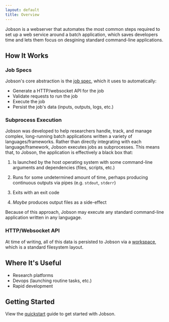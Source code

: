 ```yaml
---
layout: default
title: Overview
---
```


Jobson is a webserver that automates the most common steps required to
set up a web service around a batch application, which saves
developers time and lets them focus on desgining standard command-line
applications.



## How It Works


### Job Specs

Jobson's core abstraction is the [job spec](specs.html), which it uses
to automatically:

- Generate a HTTP/websocket API for the job
- Validate requests to run the job
- Execute the job
- Persist the job's data (inputs, outputs, logs, etc.)


### Subprocess Execution

Jobson was developed to help researchers handle, track, and manage
complex, long-running batch applications written a variety of
languages/frameworks. Rather than directly integrating with each
language/framework, Jobson executes jobs as subprocesses. This means
that, to Jobson, the application is effectively a black box that:

1. Is launched by the host operating system with some command-line
   arguments and dependencies (files, scripts, etc.)

2. Runs for some undetermined amount of time, perhaps producing
   continuous outputs via pipes (e.g. `stdout`, `stderr`)

3. Exits with an exit code

4. *Maybe* produces output files as a side-effect

Because of this approach, Jobson may execute any standard command-line
application written in any langugage.


### HTTP/Websocket API






At time of writing, all of this data is persisted to Jobson via a
[workspace](), which is a standard filesystem layout.



## Where It's Useful

- Research platforms
- Devops (launching routine tasks, etc.)
- Rapid development



## Getting Started

View the [quickstart](quickstart.html) guide to get started with
Jobson.